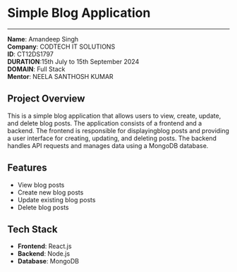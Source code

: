 # Simple Blog Application
***
**Name**: Amandeep Singh  
**Company**: CODTECH IT SOLUTIONS  
**ID**: CT12DS1797  
**DURATION**:15th July to 15th September 2024   
**DOMAIN**: Full Stack  
**Mentor**: NEELA SANTHOSH KUMAR  


## Project Overview

This is a simple blog application that allows users to view, create, update, and delete blog posts. The application consists of a frontend and a backend. The frontend is responsible for displayingblog posts and providing a user interface for creating, updating, and deleting posts. The backend handles API requests and manages data using a MongoDB database.

## Features

* View blog posts
* Create new blog posts
* Update existing blog posts
* Delete blog posts  

## Tech Stack

* **Frontend**: React.js
* **Backend**: Node.js
* **Database**: MongoDB


